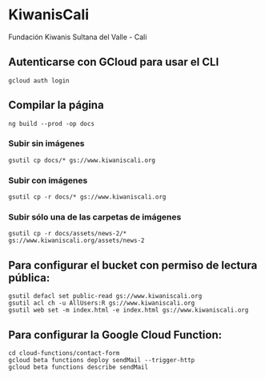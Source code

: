 # KiwanisCali
Fundación Kiwanis Sultana del Valle - Cali

## Autenticarse con GCloud para usar el CLI
    gcloud auth login

## Compilar la página
    ng build --prod -op docs

### Subir sin imágenes
    gsutil cp docs/* gs://www.kiwaniscali.org

### Subir con imágenes
    gsutil cp -r docs/* gs://www.kiwaniscali.org

### Subir sólo una de las carpetas de imágenes
    gsutil cp -r docs/assets/news-2/* gs://www.kiwaniscali.org/assets/news-2 

## Para configurar el bucket con permiso de lectura pública:

    gsutil defacl set public-read gs://www.kiwaniscali.org
    gsutil acl ch -u AllUsers:R gs://www.kiwaniscali.org
    gsutil web set -m index.html -e index.html gs://www.kiwaniscali.org 

## Para configurar la Google Cloud Function:

    cd cloud-functions/contact-form 
    gcloud beta functions deploy sendMail --trigger-http
    gcloud beta functions describe sendMail

